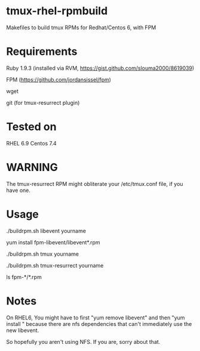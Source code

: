 # tmux-rhel-rpmbuild
Makefiles to build tmux RPMs for Redhat/Centos 6, with FPM

# Requirements

Ruby 1.9.3 (installed via RVM, https://gist.github.com/slouma2000/8619039)

FPM (https://github.com/jordansissel/fpm)

wget

git (for tmux-resurrect plugin)

# Tested on 

RHEL 6.9
Centos 7.4

# WARNING

The tmux-resurrect RPM might obliterate your /etc/tmux.conf file, if you have one.

# Usage
./buildrpm.sh libevent yourname

yum install fpm-libevent/libevent\*.rpm

./buildrpm.sh tmux yourname

./buildrpm.sh tmux-resurrect yourname

ls fpm-\*/\*.rpm

# Notes

On RHEL6, You might have to first "yum remove libevent" and then 
"yum install <new libevent RPM>" because there are nfs dependencies
that can't immediately use the new libevent.

So hopefully you aren't using NFS. If you are, sorry about that.
